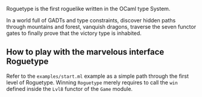 Roguetype is the first roguelike written in the OCaml type System.

In a world full of GADTs and type constraints, discover hidden paths through
mountains and forest, vanquish dragons, traverse the seven functor gates to
finally prove that the victory type is inhabited.

## How to play with the marvelous interface Roguetype

Refer to the `examples/start.ml` example as a simple path through the first
level of Roguetype. Winning `Roguetype` merely requires to call the `win`
defined inside the `Lvl8` functor of the `Game` module.
